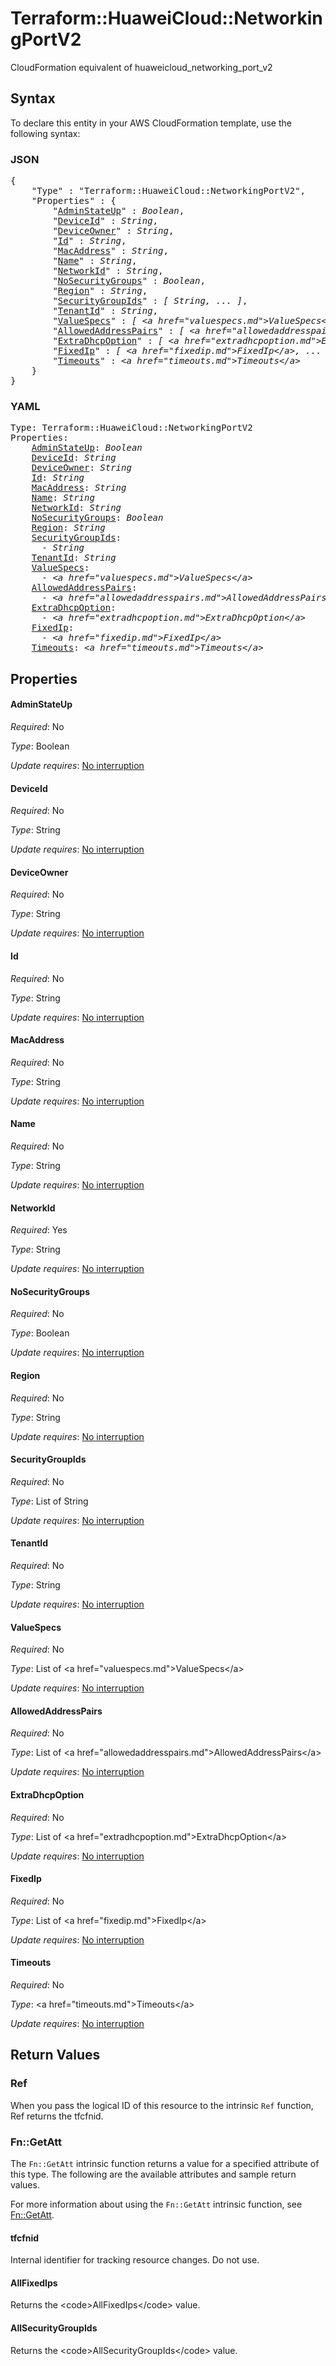 # Terraform::HuaweiCloud::NetworkingPortV2

CloudFormation equivalent of huaweicloud_networking_port_v2

## Syntax

To declare this entity in your AWS CloudFormation template, use the following syntax:

### JSON

<pre>
{
    "Type" : "Terraform::HuaweiCloud::NetworkingPortV2",
    "Properties" : {
        "<a href="#adminstateup" title="AdminStateUp">AdminStateUp</a>" : <i>Boolean</i>,
        "<a href="#deviceid" title="DeviceId">DeviceId</a>" : <i>String</i>,
        "<a href="#deviceowner" title="DeviceOwner">DeviceOwner</a>" : <i>String</i>,
        "<a href="#id" title="Id">Id</a>" : <i>String</i>,
        "<a href="#macaddress" title="MacAddress">MacAddress</a>" : <i>String</i>,
        "<a href="#name" title="Name">Name</a>" : <i>String</i>,
        "<a href="#networkid" title="NetworkId">NetworkId</a>" : <i>String</i>,
        "<a href="#nosecuritygroups" title="NoSecurityGroups">NoSecurityGroups</a>" : <i>Boolean</i>,
        "<a href="#region" title="Region">Region</a>" : <i>String</i>,
        "<a href="#securitygroupids" title="SecurityGroupIds">SecurityGroupIds</a>" : <i>[ String, ... ]</i>,
        "<a href="#tenantid" title="TenantId">TenantId</a>" : <i>String</i>,
        "<a href="#valuespecs" title="ValueSpecs">ValueSpecs</a>" : <i>[ &lt;a href=&#34;valuespecs.md&#34;&gt;ValueSpecs&lt;/a&gt;, ... ]</i>,
        "<a href="#allowedaddresspairs" title="AllowedAddressPairs">AllowedAddressPairs</a>" : <i>[ &lt;a href=&#34;allowedaddresspairs.md&#34;&gt;AllowedAddressPairs&lt;/a&gt;, ... ]</i>,
        "<a href="#extradhcpoption" title="ExtraDhcpOption">ExtraDhcpOption</a>" : <i>[ &lt;a href=&#34;extradhcpoption.md&#34;&gt;ExtraDhcpOption&lt;/a&gt;, ... ]</i>,
        "<a href="#fixedip" title="FixedIp">FixedIp</a>" : <i>[ &lt;a href=&#34;fixedip.md&#34;&gt;FixedIp&lt;/a&gt;, ... ]</i>,
        "<a href="#timeouts" title="Timeouts">Timeouts</a>" : <i>&lt;a href=&#34;timeouts.md&#34;&gt;Timeouts&lt;/a&gt;</i>
    }
}
</pre>

### YAML

<pre>
Type: Terraform::HuaweiCloud::NetworkingPortV2
Properties:
    <a href="#adminstateup" title="AdminStateUp">AdminStateUp</a>: <i>Boolean</i>
    <a href="#deviceid" title="DeviceId">DeviceId</a>: <i>String</i>
    <a href="#deviceowner" title="DeviceOwner">DeviceOwner</a>: <i>String</i>
    <a href="#id" title="Id">Id</a>: <i>String</i>
    <a href="#macaddress" title="MacAddress">MacAddress</a>: <i>String</i>
    <a href="#name" title="Name">Name</a>: <i>String</i>
    <a href="#networkid" title="NetworkId">NetworkId</a>: <i>String</i>
    <a href="#nosecuritygroups" title="NoSecurityGroups">NoSecurityGroups</a>: <i>Boolean</i>
    <a href="#region" title="Region">Region</a>: <i>String</i>
    <a href="#securitygroupids" title="SecurityGroupIds">SecurityGroupIds</a>: <i>
      - String</i>
    <a href="#tenantid" title="TenantId">TenantId</a>: <i>String</i>
    <a href="#valuespecs" title="ValueSpecs">ValueSpecs</a>: <i>
      - &lt;a href=&#34;valuespecs.md&#34;&gt;ValueSpecs&lt;/a&gt;</i>
    <a href="#allowedaddresspairs" title="AllowedAddressPairs">AllowedAddressPairs</a>: <i>
      - &lt;a href=&#34;allowedaddresspairs.md&#34;&gt;AllowedAddressPairs&lt;/a&gt;</i>
    <a href="#extradhcpoption" title="ExtraDhcpOption">ExtraDhcpOption</a>: <i>
      - &lt;a href=&#34;extradhcpoption.md&#34;&gt;ExtraDhcpOption&lt;/a&gt;</i>
    <a href="#fixedip" title="FixedIp">FixedIp</a>: <i>
      - &lt;a href=&#34;fixedip.md&#34;&gt;FixedIp&lt;/a&gt;</i>
    <a href="#timeouts" title="Timeouts">Timeouts</a>: <i>&lt;a href=&#34;timeouts.md&#34;&gt;Timeouts&lt;/a&gt;</i>
</pre>

## Properties

#### AdminStateUp

_Required_: No

_Type_: Boolean

_Update requires_: [No interruption](https://docs.aws.amazon.com/AWSCloudFormation/latest/UserGuide/using-cfn-updating-stacks-update-behaviors.html#update-no-interrupt)

#### DeviceId

_Required_: No

_Type_: String

_Update requires_: [No interruption](https://docs.aws.amazon.com/AWSCloudFormation/latest/UserGuide/using-cfn-updating-stacks-update-behaviors.html#update-no-interrupt)

#### DeviceOwner

_Required_: No

_Type_: String

_Update requires_: [No interruption](https://docs.aws.amazon.com/AWSCloudFormation/latest/UserGuide/using-cfn-updating-stacks-update-behaviors.html#update-no-interrupt)

#### Id

_Required_: No

_Type_: String

_Update requires_: [No interruption](https://docs.aws.amazon.com/AWSCloudFormation/latest/UserGuide/using-cfn-updating-stacks-update-behaviors.html#update-no-interrupt)

#### MacAddress

_Required_: No

_Type_: String

_Update requires_: [No interruption](https://docs.aws.amazon.com/AWSCloudFormation/latest/UserGuide/using-cfn-updating-stacks-update-behaviors.html#update-no-interrupt)

#### Name

_Required_: No

_Type_: String

_Update requires_: [No interruption](https://docs.aws.amazon.com/AWSCloudFormation/latest/UserGuide/using-cfn-updating-stacks-update-behaviors.html#update-no-interrupt)

#### NetworkId

_Required_: Yes

_Type_: String

_Update requires_: [No interruption](https://docs.aws.amazon.com/AWSCloudFormation/latest/UserGuide/using-cfn-updating-stacks-update-behaviors.html#update-no-interrupt)

#### NoSecurityGroups

_Required_: No

_Type_: Boolean

_Update requires_: [No interruption](https://docs.aws.amazon.com/AWSCloudFormation/latest/UserGuide/using-cfn-updating-stacks-update-behaviors.html#update-no-interrupt)

#### Region

_Required_: No

_Type_: String

_Update requires_: [No interruption](https://docs.aws.amazon.com/AWSCloudFormation/latest/UserGuide/using-cfn-updating-stacks-update-behaviors.html#update-no-interrupt)

#### SecurityGroupIds

_Required_: No

_Type_: List of String

_Update requires_: [No interruption](https://docs.aws.amazon.com/AWSCloudFormation/latest/UserGuide/using-cfn-updating-stacks-update-behaviors.html#update-no-interrupt)

#### TenantId

_Required_: No

_Type_: String

_Update requires_: [No interruption](https://docs.aws.amazon.com/AWSCloudFormation/latest/UserGuide/using-cfn-updating-stacks-update-behaviors.html#update-no-interrupt)

#### ValueSpecs

_Required_: No

_Type_: List of &lt;a href=&#34;valuespecs.md&#34;&gt;ValueSpecs&lt;/a&gt;

_Update requires_: [No interruption](https://docs.aws.amazon.com/AWSCloudFormation/latest/UserGuide/using-cfn-updating-stacks-update-behaviors.html#update-no-interrupt)

#### AllowedAddressPairs

_Required_: No

_Type_: List of &lt;a href=&#34;allowedaddresspairs.md&#34;&gt;AllowedAddressPairs&lt;/a&gt;

_Update requires_: [No interruption](https://docs.aws.amazon.com/AWSCloudFormation/latest/UserGuide/using-cfn-updating-stacks-update-behaviors.html#update-no-interrupt)

#### ExtraDhcpOption

_Required_: No

_Type_: List of &lt;a href=&#34;extradhcpoption.md&#34;&gt;ExtraDhcpOption&lt;/a&gt;

_Update requires_: [No interruption](https://docs.aws.amazon.com/AWSCloudFormation/latest/UserGuide/using-cfn-updating-stacks-update-behaviors.html#update-no-interrupt)

#### FixedIp

_Required_: No

_Type_: List of &lt;a href=&#34;fixedip.md&#34;&gt;FixedIp&lt;/a&gt;

_Update requires_: [No interruption](https://docs.aws.amazon.com/AWSCloudFormation/latest/UserGuide/using-cfn-updating-stacks-update-behaviors.html#update-no-interrupt)

#### Timeouts

_Required_: No

_Type_: &lt;a href=&#34;timeouts.md&#34;&gt;Timeouts&lt;/a&gt;

_Update requires_: [No interruption](https://docs.aws.amazon.com/AWSCloudFormation/latest/UserGuide/using-cfn-updating-stacks-update-behaviors.html#update-no-interrupt)

## Return Values

### Ref

When you pass the logical ID of this resource to the intrinsic `Ref` function, Ref returns the tfcfnid.

### Fn::GetAtt

The `Fn::GetAtt` intrinsic function returns a value for a specified attribute of this type. The following are the available attributes and sample return values.

For more information about using the `Fn::GetAtt` intrinsic function, see [Fn::GetAtt](https://docs.aws.amazon.com/AWSCloudFormation/latest/UserGuide/intrinsic-function-reference-getatt.html).

#### tfcfnid

Internal identifier for tracking resource changes. Do not use.

#### AllFixedIps

Returns the &lt;code&gt;AllFixedIps&lt;/code&gt; value.

#### AllSecurityGroupIds

Returns the &lt;code&gt;AllSecurityGroupIds&lt;/code&gt; value.

